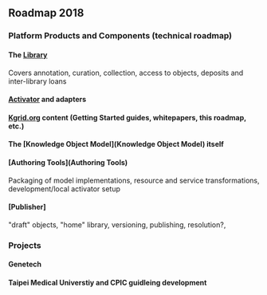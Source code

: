 ## Roadmap 2018


### Platform Products and Components (technical roadmap)

#### The [Library](Library.md)
Covers annotation, curation, collection, access to objects, deposits and inter-library loans 
#### [Activator](Activator.md) and adapters
#### [Kgrid.org](Kgrid.org) content (Getting Started guides, whitepapers, this roadmap, etc.)
#### The [Knowledge Object Model](Knowledge Object Model) itself
#### [Authoring Tools](Authoring Tools)
Packaging of model implementations, resource and service transformations, development/local activator setup
#### [Publisher] 
"draft" objects, "home" library, versioning, publishing, resolution?, 

### Projects

#### Genetech

#### Taipei Medical Universtiy and CPIC guidleing development

